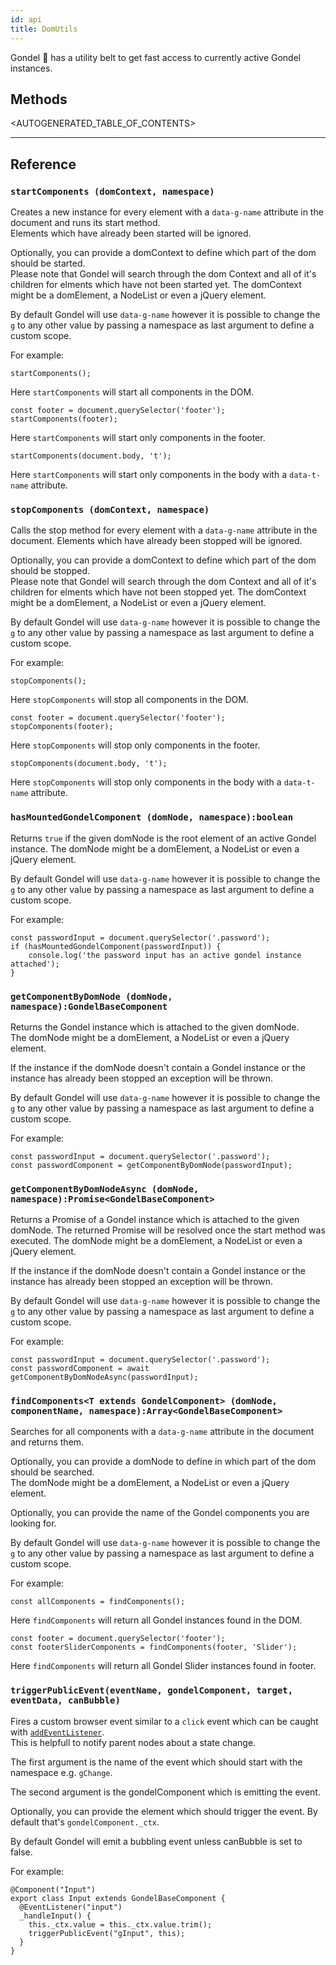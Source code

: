 ```yaml
---
id: api
title: DomUtils
---
```


Gondel 🚡 has a utility belt to get fast access to currently active Gondel instances.

## Methods

<AUTOGENERATED_TABLE_OF_CONTENTS>

---

## Reference

### `startComponents (domContext, namespace)`

Creates a new instance for every element with a `data-g-name` attribute in the document and
runs its start method.  
Elements which have already been started will be ignored.

Optionally, you can provide a domContext to define which part of the dom should be started.  
Please note that Gondel will search through the dom Context and all of it's children for elments
which have not been started yet. The domContext might be a domElement, a NodeList or even a jQuery element.  

By default Gondel will use `data-g-name` however it is possible to change the `g` to any other value by passing a namespace as last argument to define a custom scope.

For example:

```
startComponents();
```

Here `startComponents` will start all components in the DOM.

```
const footer = document.querySelector('footer');
startComponents(footer);
```

Here `startComponents` will start only components in the footer.

```
startComponents(document.body, 't');
```

Here `startComponents` will start only components in the body with a `data-t-name` attribute.


### `stopComponents (domContext, namespace)`

Calls the stop method for every element with a `data-g-name` attribute in the document.
Elements which have already been stopped will be ignored.

Optionally, you can provide a domContext to define which part of the dom should be stopped.  
Please note that Gondel will search through the dom Context and all of it's children for elments
which have not been stopped yet. The domContext might be a domElement, a NodeList or even a jQuery element.  

By default Gondel will use `data-g-name` however it is possible to change the `g` to any other value by passing a namespace as last argument to define a custom scope.

For example:

```
stopComponents();
```

Here `stopComponents` will stop all components in the DOM.

```
const footer = document.querySelector('footer');
stopComponents(footer);
```

Here `stopComponents` will stop only components in the footer.

```
stopComponents(document.body, 't');
```

Here `stopComponents` will stop only components in the body with a `data-t-name` attribute.

### `hasMountedGondelComponent (domNode, namespace):boolean`

Returns `true` if the given domNode is the root element of an active Gondel instance.
The domNode might be a domElement, a NodeList or even a jQuery element. 

By default Gondel will use `data-g-name` however it is possible to change the `g` to any other value by passing a namespace as last argument to define a custom scope.

For example:

```
const passwordInput = document.querySelector('.password');
if (hasMountedGondelComponent(passwordInput)) {
    console.log('the password input has an active gondel instance attached');
}
```

### `getComponentByDomNode (domNode, namespace):GondelBaseComponent`

Returns the Gondel instance which is attached to the given domNode.  
The domNode might be a domElement, a NodeList or even a jQuery element.

If the instance if the domNode doesn't contain a Gondel instance or the instance has already been stopped
an exception will be thrown.

By default Gondel will use `data-g-name` however it is possible to change the `g` to any other value by passing a namespace as last argument to define a custom scope.

For example:

```
const passwordInput = document.querySelector('.password');
const passwordComponent = getComponentByDomNode(passwordInput);
```

### `getComponentByDomNodeAsync (domNode, namespace):Promise<GondelBaseComponent>`

Returns a Promise of a Gondel instance which is attached to the given domNode.
The returned Promise will be resolved once the start method was executed.
The domNode might be a domElement, a NodeList or even a jQuery element. 

If the instance if the domNode doesn't contain a Gondel instance or the instance has already been stopped
an exception will be thrown.

By default Gondel will use `data-g-name` however it is possible to change the `g` to any other value by passing a namespace as last argument to define a custom scope.

For example:

```
const passwordInput = document.querySelector('.password');
const passwordComponent = await getComponentByDomNodeAsync(passwordInput);
```

### `findComponents<T extends GondelComponent> (domNode, componentName, namespace):Array<GondelBaseComponent>`

Searches for all components with a `data-g-name` attribute in the document and returns them.

Optionally, you can provide a domNode to define in which part of the dom should be searched.  
The domNode might be a domElement, a NodeList or even a jQuery element.  

Optionally, you can provide the name of the Gondel components you are looking for.

By default Gondel will use `data-g-name` however it is possible to change the `g` to any other value by passing a namespace as last argument to define a custom scope.

For example:

```
const allComponents = findComponents();
```

Here `findComponents` will return all Gondel instances found in the DOM.


```
const footer = document.querySelector('footer');
const footerSliderComponents = findComponents(footer, 'Slider');
```

Here `findComponents` will return all Gondel Slider instances found in footer.


### `triggerPublicEvent(eventName, gondelComponent, target, eventData, canBubble)`

Fires a custom browser event similar to a `click` event which can be caught with [`addEventListener`](https://developer.mozilla.org/en-US/docs/Web/API/EventTarget/addEventListener).  
This is helpfull to notify parent nodes about a state change.

The first argument is the name of the event which should start with the namespace e.g. `gChange`.  

The second argument is the gondelComponent which is emitting the event.

Optionally, you can provide the element which should trigger the event. By default that's `gondelComponent._ctx`.

By default Gondel will emit a bubbling event unless canBubble is set to false.

For example:

```
@Component("Input")
export class Input extends GondelBaseComponent {
  @EventListener("input")
  _handleInput() {
    this._ctx.value = this._ctx.value.trim(); 
    triggerPublicEvent("gInput", this);
  }
}
```
